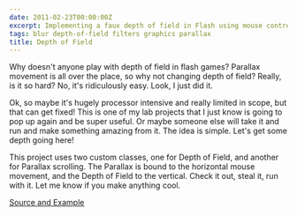 ```yaml
---
date: 2011-02-23T00:00:00Z
excerpt: Implementing a faux depth of field in Flash using mouse controls.
tags: blur depth-of-field filters graphics parallax
title: Depth of Field
---
```


<amp-img width="700" height="264" layout="responsive" src="//labs.tomasino.org/assets/images/depthoffield.jpg" alt="Depth of Field"></amp-img>

Why doesn't anyone play with depth of field in flash games? Parallax
movement is all over the place, so why not changing depth of field?
Really, is it so hard? No, it's ridiculously easy. Look, I just did it.

Ok, so maybe it's hugely processor intensive and really limited in
scope, but that can get fixed! This is one of my lab projects that I
just know is going to pop up again and be super useful. Or maybe someone
else will take it and run and make something amazing from it. The idea
is simple. Let's get some depth going here!

This project uses two custom classes, one for Depth of Field, and
another for Parallax scrolling. The Parallax is bound to the horizontal
mouse movement, and the Depth of Field to the vertical. Check it out,
steal it, run with it. Let me know if you make anything cool.

[Source and Example][]

  [Source and Example]: //github.com/jamestomasino/depthoffield/
    "Depth of Field"
